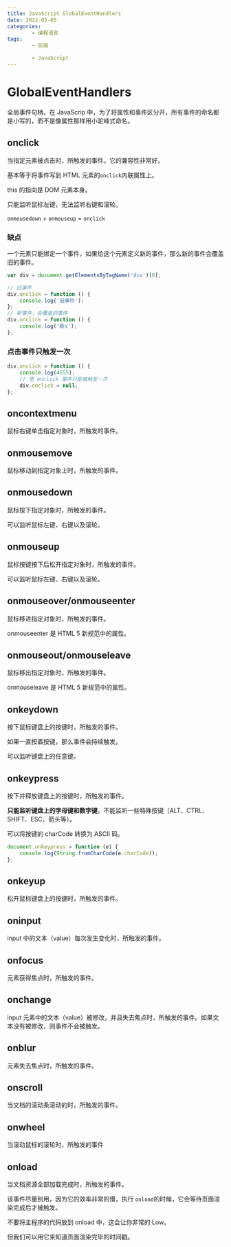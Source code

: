 ```yaml
---
title: JavaScript GlobalEventHandlers
date: 2022-05-05
categories:
        - 编程语言
tags:
        - 前端

        - JavaScript
---
```


# GlobalEventHandlers

全局事件句柄，在 JavaScrip 中，为了将属性和事件区分开，所有事件的命名都是小写的，而不是像属性那样用小驼峰式命名。

## onclick

当指定元素被点击时，所触发的事件。它的兼容性非常好。

基本等于将事件写到 HTML 元素的`onclick`内联属性上。

this 的指向是 DOM 元素本身。

只能监听鼠标左键，无法监听右键和滚轮。

`onmousedown` + `onmouseup` = `onclick`

### 缺点

一个元素只能绑定一个事件，如果给这个元素定义新的事件，那么新的事件会覆盖旧的事件。

```js
var div = document.getElementsByTagName('div')[0];

// 旧事件
div.onclick = function () {
	console.log('旧事件');
};
// 新事件，会覆盖旧事件
div.onclick = function () {
	console.log('新s');
};
```

### 点击事件只触发一次

```js
div.onclick = function () {
	console.log(4555);
	// 使 onclick 事件只能被触发一次
	div.onclick = null;
};
```

## oncontextmenu

鼠标右键单击指定对象时，所触发的事件。

## onmousemove

鼠标移动到指定对象上时，所触发的事件。

## onmousedown

鼠标按下指定对象时，所触发的事件。

可以监听鼠标左键、右键以及滚轮。

## onmouseup

鼠标按键按下后松开指定对象时，所触发的事件。

可以监听鼠标左键、右键以及滚轮。

## onmouseover/onmouseenter

鼠标移进指定对象时，所触发的事件。

onmouseenter 是 HTML 5 新规范中的属性。

## onmouseout/onmouseleave

鼠标移出指定对象时，所触发的事件。

onmouseleave 是 HTML 5 新规范中的属性。

## onkeydown

按下鼠标键盘上的按键时，所触发的事件。

如果一直按着按键，那么事件会持续触发。

可以监听键盘上的任意键。

## onkeypress

按下并释放键盘上的按键时，所触发的事件。

**只能监听键盘上的字母键和数字键**，不能监听一些特殊按键（ALT、CTRL、SHIFT、ESC、箭头等）。

可以将按键的 charCode 转换为 ASCII 码。

```js
document.onkeypress = function (e) {
	console.log(String.fromCharCode(e.charCode));
};
```

## onkeyup

松开鼠标键盘上的按键时，所触发的事件。

## oninput

input 中的文本（value）每次发生变化时，所触发的事件。

## onfocus

元素获得焦点时，所触发的事件。

## onchange

input 元素中的文本（value）被修改，并且失去焦点时，所触发的事件。如果文本没有被修改，则事件不会被触发。

## onblur

元素失去焦点时，所触发的事件。

## onscroll

当文档的滚动条滚动的时，所触发的事件。

## onwheel

当滚动鼠标的滚轮时，所触发的事件

## onload

当文档资源全部加载完成时，所触发的事件。

该事件尽量别用，因为它的效率非常的慢，执行 `onload`的时候，它会等待页面渲染完成后才被触发。

不要将主程序的代码放到 onload 中，这会让你非常的 Low。

但我们可以用它来知道页面渲染完毕的时间戳。
